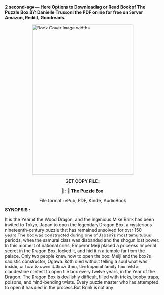 <p><strong>2 second-ago &mdash; Here Options to Downloading or Read Book of The Puzzle Box BY: Danielle Trussoni the PDF online for free on Server Amazon, Reddit, Goodreads.</strong></p><p><a href="https://uk.ebookarea.xyz/?book=205064691-the-puzzle-box"><img style="display: block; margin-left: auto; margin-right: auto;" src="https://i.gr-assets.com/images/S/compressed.photo.goodreads.com/books/1709581995l/205064691.jpg" alt="Book Cover Image width=" width="330" height="488" /></a></p><p style="text-align: center;"><strong>GET COPY FILE :</strong></p><p style="text-align: center;"><strong><a href="https://uk.ebookarea.xyz/?book=205064691-the-puzzle-box" target="_blank" rel="noopener">📢 : 🔗 The Puzzle Box</a>&nbsp;</strong></p><p style="text-align: center;">File format : ePub, PDF, Kindle, AudioBook</p><p><strong>SYNOPSIS :</strong></p><p>It is the Year of the Wood Dragon, and the ingenious Mike Brink has been invited to Tokyo, Japan to open the legendary Dragon Box, a mysterious nineteenth-century puzzle that has remained unsolved for over 150 years.The box was constructed during one of Japan?s most tumultuous periods, when the samurai class was disbanded and the shogun lost power. In this moment of national crisis, Emperor Meiji placed a priceless Imperial secret in the Dragon Box, locked it, and hid it in a temple far from the palace. Only two people knew how to open the box: Meiji and the box?s sadistic constructor, Ogawa. Both died without telling a soul what was inside, or how to open it.Since then, the Imperial family has held a clandestine contest to open the box every twelve years, in the Year of the Dragon. The Dragon Box is devilishly difficult, filled with tricks, booby traps, poisons, and mind-bending twists. Every puzzle master who has attempted to open it has died in the process.But Brink is not any </p>
